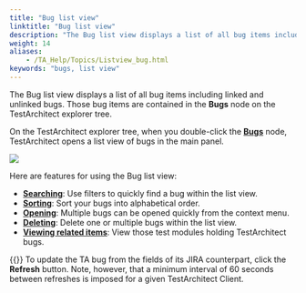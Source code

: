 ```yaml
--- 
title: "Bug list view"
linktitle: "Bug list view"
description: "The Bug list view displays a list of all bug items including linked and unlinked bugs. Those bug items are contained in the Bugs node on the TestArchitect explorer tree."
weight: 14
aliases: 
    - /TA_Help/Topics/Listview_bug.html
keywords: "bugs, list view"
---
```


The Bug list view displays a list of all bug items including linked and unlinked bugs. Those bug items are contained in the **Bugs** node on the TestArchitect explorer tree.

On the TestArchitect explorer tree, when you double-click the [**Bugs**](/TA_Help/Topics/Bugs.html) node, TestArchitect opens a list view of bugs in the main panel.

![](/images/TA_Help/Images/Listview_bug.png)

Here are features for using the Bug list view:

-   [**Searching**](/TA_Help/Topics/Listview_filtering.html): Use filters to quickly find a bug within the list view.
-   [**Sorting**](/TA_Help/Topics/Listview_field_sorting.html): Sort your bugs into alphabetical order.
-   **[Opening](/TA_Help/Topics/Bug_opening.html)**: Multiple bugs can be opened quickly from the context menu.
-   **[Deleting](/TA_Help/Topics/Bugs_deleting.html)**: Delete one or multiple bugs within the list view.
-   **[Viewing related items](/TA_Help/Topics/Bugs.html#section_rkf_vtw_mn)**: View those test modules holding TestArchitect bugs.

{{<tip>}} To update the TA bug from the fields of its JIRA counterpart, click the **Refresh** button. Note, however, that a minimum interval of 60 seconds between refreshes is imposed for a given TestArchitect Client.



